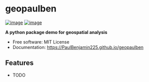 # geopaulben


[![image](https://img.shields.io/pypi/v/geopaulben.svg)](https://pypi.python.org/pypi/geopaulben)
[![image](https://img.shields.io/conda/vn/conda-forge/geopaulben.svg)](https://anaconda.org/conda-forge/geopaulben)


**A python package demo for geospatial analysis**


-   Free software: MIT License
-   Documentation: https://PaulBenjamin225.github.io/geopaulben
    

## Features

-   TODO
